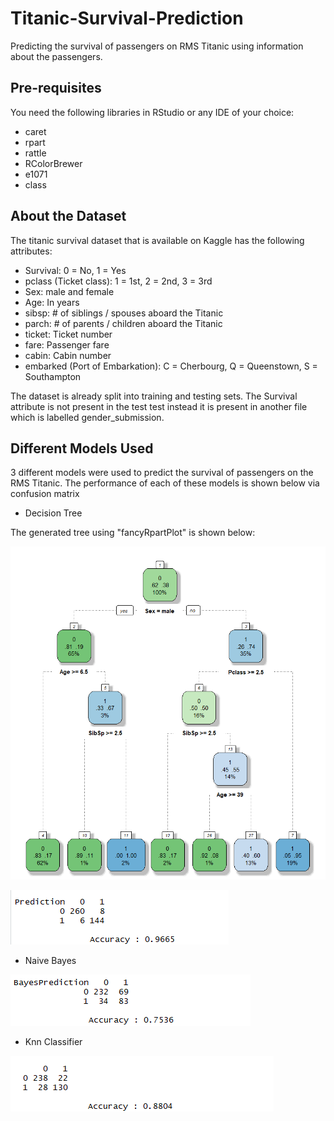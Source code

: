 # Titanic-Survival-Prediction
Predicting the survival of passengers on RMS Titanic using information about the passengers.

## Pre-requisites
You need the following libraries in RStudio or any IDE of your choice:
* caret
* rpart
* rattle
* RColorBrewer
* e1071
* class

## About the Dataset
The titanic survival dataset that is available on Kaggle has the following attributes:

* Survival: 0 = No, 1 = Yes 
* pclass (Ticket class):  1 = 1st, 2 = 2nd, 3 = 3rd 
* Sex:  male and female
* Age: In years 
* sibsp: # of siblings / spouses aboard the Titanic 
* parch: # of parents / children aboard the Titanic 
* ticket: Ticket number 
* fare: Passenger fare 
* cabin: Cabin number 
* embarked (Port of Embarkation): C = Cherbourg, Q = Queenstown, S = Southampton

The dataset is already split into training and testing sets. The Survival attribute is not present in the test test instead it is present in another file which is labelled gender_submission.

## Different Models Used
3 different models were used to predict the survival of passengers on the RMS Titanic. The performance of each of these models is shown below via confusion matrix

* Decision Tree

The generated tree using "fancyRpartPlot" is shown below:

![](https://github.com/jawad3838/Titanic-Survival-Prediction-Using-R/blob/master/screenshots/DecisionTree.PNG)

![Confusion Matrix](https://github.com/jawad3838/Titanic-Survival-Prediction-Using-R/blob/master/screenshots/CM_DecisionTree.PNG)


* Naive Bayes

![Confusion Matrix](https://github.com/jawad3838/Titanic-Survival-Prediction-Using-R/blob/master/screenshots/CM_NaiveBayes.PNG)


* Knn Classifier

![Confusion Matrix](https://github.com/jawad3838/Titanic-Survival-Prediction-Using-R/blob/master/screenshots/CM_knn.PNG)
